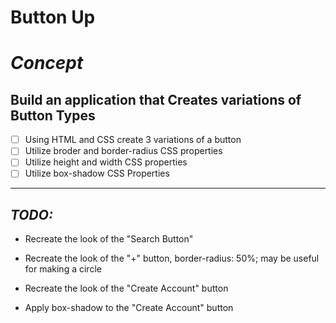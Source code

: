 # **Button Up**
<!-- can have readme preview open as well to see how it will appear -->
# *Concept*
<!-- ## this is a sub heading -->
## **Build an application that Creates variations of Button Types** 

- [ ] Using HTML and CSS create 3 variations of a button
- [ ] Utilize broder and border-radius CSS properties
- [ ] Utilize height and width CSS properties
- [ ] Utilize box-shadow CSS Properties

***
## *TODO:*
- Recreate the look of the "Search Button"

- Recreate the look of the "+" button, border-radius: 50%; may be useful for making a circle

- Recreate the look of the "Create Account" button

- Apply box-shadow to the "Create Account" button
